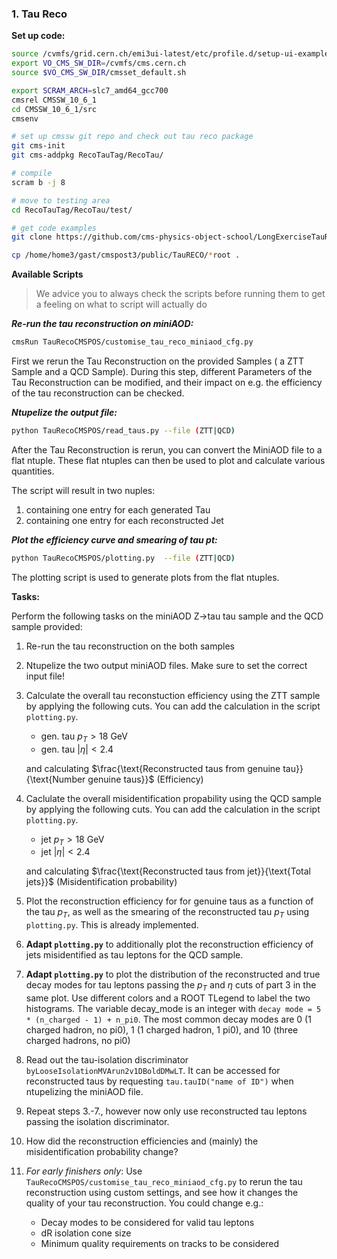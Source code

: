 ### 1. Tau Reco

**Set up code:**
```bash
source /cvmfs/grid.cern.ch/emi3ui-latest/etc/profile.d/setup-ui-example.sh
export VO_CMS_SW_DIR=/cvmfs/cms.cern.ch
source $VO_CMS_SW_DIR/cmsset_default.sh

export SCRAM_ARCH=slc7_amd64_gcc700
cmsrel CMSSW_10_6_1
cd CMSSW_10_6_1/src
cmsenv

# set up cmssw git repo and check out tau reco package
git cms-init
git cms-addpkg RecoTauTag/RecoTau/

# compile
scram b -j 8

# move to testing area
cd RecoTauTag/RecoTau/test/

# get code examples
git clone https://github.com/cms-physics-object-school/LongExerciseTauReco

cp /home/home3/gast/cmspost3/public/TauRECO/*root .


```
**Available Scripts**
> We advice you to always check the scripts before running them to get a feeling on what to script will actually do
>  
***Re-run the tau reconstruction on miniAOD:***

```bash
cmsRun TauRecoCMSPOS/customise_tau_reco_miniaod_cfg.py
```
First we rerun the Tau Reconstruction on the provided Samples ( a ZTT Sample and a QCD Sample). During this step, different Parameters of the Tau Reconstruction can be modified, and their impact on e.g. the efficiency of the tau reconstruction can be checked. 

***Ntupelize the output file:***

```bash
python TauRecoCMSPOS/read_taus.py --file (ZTT|QCD)
```
After the Tau Reconstruction is rerun, you can convert the MiniAOD file to a flat ntuple. These flat ntuples can then be used to plot and calculate various quantities. 

The script will result in two nuples:

1. containing one entry for each generated Tau
2. containing one entry for each reconstructed Jet

***Plot the efficiency curve and smearing of tau pt:***
```bash
python TauRecoCMSPOS/plotting.py  --file (ZTT|QCD)
```
The plotting script is used to generate plots from the flat ntuples.

**Tasks:**

Perform the following tasks on the miniAOD Z->tau tau sample and the QCD sample provided:

1. Re-run the tau reconstruction on the both samples

2. Ntupelize the two output miniAOD files. Make sure to set the correct input file!

3. Calculate the overall tau reconstuction efficiency using the ZTT sample by applying the following cuts. You can add the calculation in the script `plotting.py`.

    * gen. tau $p_{T} > 18$ GeV
    *  gen. tau $|\eta| < 2.4$ 

    and calculating $\frac{\text{Reconstructed taus from genuine tau}}{\text{Number genuine taus}}$ (Efficiency)

4. Caclulate the overall misidentification propability using the QCD sample by applying the following cuts. You can add the calculation in the script `plotting.py`. 

    * jet $p_{T} > 18$ GeV
    * jet $|\eta| < 2.4$

    and calculating $\frac{\text{Reconstructed taus from jet}}{\text{Total jets}}$ (Misidentification probability)

5. Plot the reconstruction efficiency for for genuine taus as a function of the tau $p_{T}$, as well as the smearing of the reconstructed tau $p_{T}$ using `plotting.py`. This is already implemented.

6. **Adapt `plotting.py`** to additionally plot the reconstruction efficiency of jets misidentified as tau leptons for the QCD sample.

10. **Adapt `plotting.py`** to plot the distribution of the reconstructed and true decay modes for tau leptons passing the $p_{T}$  and $\eta$ cuts of part 3 in the same plot. Use different colors and a ROOT TLegend to label the two histograms. The variable decay_mode is an integer with `decay mode = 5 * (n_charged - 1) + n_pi0`. The most common decay modes are 0 (1 charged hadron, no pi0), 1 (1 charged hadron, 1 pi0), and 10 (three charged hadrons, no pi0)

12. Read out the tau-isolation discriminator `byLooseIsolationMVArun2v1DBoldDMwLT`. It can be accessed for reconstructed taus by requesting `tau.tauID("name of ID")` when ntupelizing the miniAOD file. 

9. Repeat steps 3.-7., however now only use reconstructed tau leptons passing the isolation discriminator.

10. How did the reconstruction efficiencies and (mainly) the misidentification probability change?

11. *For early finishers only*:
Use ```TauRecoCMSPOS/customise_tau_reco_miniaod_cfg.py``` to rerun the tau reconstruction using custom settings, and see how it changes the quality of your tau reconstruction. You could change e.g.:
    * Decay modes to be considered for valid tau leptons
    * dR isolation cone size
    * Minimum quality requirements on tracks to be considered 



